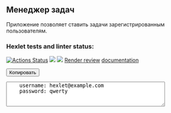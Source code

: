 <h2>Менеджер задач</h2>
Приложение позволяет ставить задачи зарегистрированным пользователям.



### Hexlet tests and linter status:
[![Actions Status](https://github.com/JavaQuaker/java-project-99/actions/workflows/hexlet-check.yml/badge.svg)](https://github.com/JavaQuaker/java-project-99/actions)
<a href="https://codeclimate.com/github/JavaQuaker/java-project-99/maintainability"><img src="https://api.codeclimate.com/v1/badges/9f5cd3acdaf5efef4d2f/maintainability" /></a>
<a href="https://codeclimate.com/github/JavaQuaker/java-project-99/test_coverage"><img src="https://api.codeclimate.com/v1/badges/9f5cd3acdaf5efef4d2f/test_coverage" /></a>
[Render review](https://java-project-99-xpyl.onrender.com)
[documentation](http://java-project-99-xpyl.onrender.com/swagger-ui/index.html)


<button id="copyButton">Копировать</button>
<br>
<textarea id="copyText" rows="4" cols="50">
    username: hexlet@example.com
    password: qwerty
</textarea>

<script>
    document.getElementById('copyButton').addEventListener('click', function() {
        var copyText = document.getElementById('copyText');
        copyText.select();
        document.execCommand('copy');
        alert('Текст скопирован: ' + copyText.value);
    });
</script>

